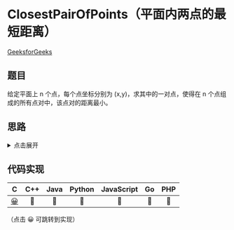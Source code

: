 # ClosestPairOfPoints（平面内两点的最短距离）
[GeeksforGeeks](https://www.geeksforgeeks.org/closest-pair-of-points-using-divide-and-conquer-algorithm/)

## 题目
给定平面上 n 个点，每个点坐标分别为 (x,y)，求其中的一对点，使得在 n 个点组成的所有点对中，该点对的距离最小。

## 思路
<details>
<summary>点击展开</summary>
1. 将所有点按照横坐标排序，取中间的点，将平面分成左右两部分，时间复杂度 O(nlogn);
2. 左边区域点对的最短距离为 dl，右边区域点对的最短距离为 dr, d = min(dl, dr);
3. 最短距离的点也能分布在左右两侧，并且横坐标在区间 [midX - d, midX + d]，纵坐标的差值小于等于 d 的区间内;
4. 过滤出位于 midX 左右两侧的目标点，并按照纵坐标大小排序，在 y1 - y2 <= d 的范围内符合要求的点不会超过 6 个；
5. 在一侧 d x d 的范围内，不能存在两个点的距离小于 d，否则在同一侧，d 的就不是最短距离了；
6. 如果一个点与另一个点的距离小于等于 d，在 d x d 的范围内会构成一个 1/4 半径等于 d 圆型，面积：`(d^2 * π)/4 = π*d^2/16`;
7. d x d 的区域可能存在 16/π ≈ 5.1 个这样的区域，所以符合条件的点不会超过 6 个；
8. 比较 d 和两侧区域最短距离，取最小值对应的点对即为目标解。
</details>

## 代码实现
| C | C++ | Java | Python | JavaScript | Go | PHP |
| :--: | :--: | :--: | :--: | :--: | :--: | :--: |
| [😀](./ClosestPairOfPoints.c) | 🤔 | 🤔 | 🤔 | 🤔 | 🤔 | 🤔 |
（点击 😀 可跳转到实现）
